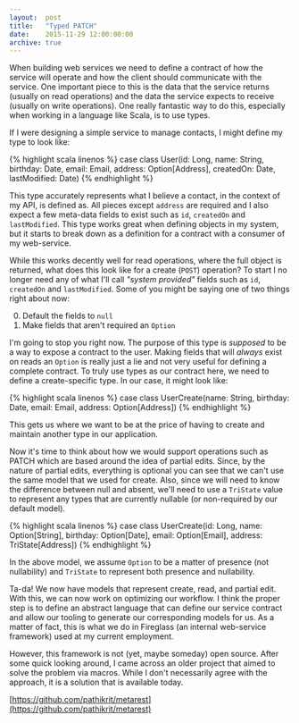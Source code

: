 ```yaml
---
layout:  post
title:   "Typed PATCH"
date:    2015-11-29 12:00:00:00
archive: true
---
```


When building web services we need to define a contract of how the service
will operate and how the client should communicate with the service. One important
piece to this is the data that the service returns (usually on read operations)
and the data the service expects to receive (usually on write operations). One
really fantastic way to do this, especially when working in a language like Scala,
is to use types.

If I were designing a simple service to manage contacts, I might define my type
to look like:

{% highlight scala linenos %}
case class User(id: Long,
                name:         String,
                birthday:     Date,
                email:        Email,
                address:      Option[Address],
                createdOn:    Date,
                lastModified: Date)
{% endhighlight %}

This type accurately represents what I believe a contact, in the context of my
API, is defined as. All pieces except `address` are required
and I also expect a few meta-data fields to exist such as `id`,
`createdOn` and `lastModified`. This type works great when defining objects
in my system, but it starts to break down as a definition for a contract with a
consumer of my web-service.

While this works decently well for read operations, where the full object
is returned, what does this look like for a create (`POST`) operation? To start I
no longer need any of what I'll call _"system provided"_ fields such as `id`,
`createdOn` and `lastModified`. Some of you might be saying one of two things right
about now:

0. Default the fields to `null`
0. Make fields that aren't required an `Option`

I'm going to stop you right now. The purpose of this type is _supposed_ to be a way
to expose a contract to the user. Making fields that will _always_ exist on reads
an `Option` is really just a lie and not very useful for defining a complete contract.
To truly use types as our contract here, we need to define a create-specific type.
In our case, it might look like:

{% highlight scala linenos %}
case class UserCreate(name:     String,
                      birthday: Date,
                      email:    Email,
                      address:  Option[Address])
{% endhighlight %}

This gets us where we want to be at the price of having to create and maintain another
type in our application.

Now it's time to think about how we would support operations such as PATCH which
are based around the idea of partial edits. Since, by the nature of partial edits,
everything is optional you can see that we can't use the same model that we used
for create. Also, since we will need to know the difference between null and absent,
we'll need to use a `TriState` value to represent any types that are currently
nullable (or non-required by our default model).

{% highlight scala linenos %}
case class UserCreate(id:       Long,
                      name:     Option[String],
                      birthday: Option[Date],
                      email:    Option[Email],
                      address:  TriState[Address])
{% endhighlight %}

In the above model, we assume `Option` to be a matter of presence (not nullability) and
`TriState` to represent both presence and nullability.

Ta-da! We now have models that represent create, read, and partial edit. With this, we can
now work on optimizing our workflow. I think the proper step is to define an
abstract language that can define our service contract and allow our tooling to
generate our corresponding models for us. As a matter of fact, this is what we do
in Fireglass (an internal web-service framework) used at my current employment.

However, this framework is not (yet, maybe someday) open source. After some quick
looking around, I came across an older project that aimed to solve the problem via
macros. While I don't necessarily agree with the approach, it is a solution that is
available today.

[https://github.com/pathikrit/metarest](https://github.com/pathikrit/metarest)
